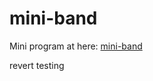 # mini-band

Mini program at here: [mini-band](https://jakecastelli.github.io/mini-band/)

revert testing
